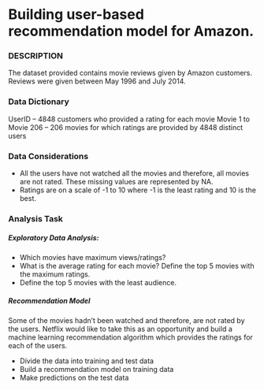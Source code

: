 # Building user-based recommendation model for Amazon.
### DESCRIPTION
The dataset provided contains movie reviews given by Amazon customers. Reviews were given between May 1996 and July 2014.
### Data Dictionary
UserID – 4848 customers who provided a rating for each movie
Movie 1 to Movie 206 – 206 movies for which ratings are provided by 4848 distinct users

### Data Considerations
- All the users have not watched all the movies and therefore, all movies are not rated. These missing values are represented by NA.
- Ratings are on a scale of -1 to 10 where -1 is the least rating and 10 is the best.

### Analysis Task
##### Exploratory Data Analysis:
  - Which movies have maximum views/ratings?
  - What is the average rating for each movie? Define the top 5 movies with the maximum ratings.
  - Define the top 5 movies with the least audience.
##### Recommendation Model
Some of the movies hadn’t been watched and therefore, are not rated by the users. Netflix would like to take this as an opportunity and build a machine learning recommendation algorithm which provides the ratings for each of the users.
  - Divide the data into training and test data
  -	Build a recommendation model on training data
  - Make predictions on the test data

